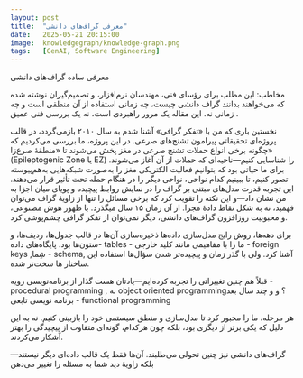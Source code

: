 ```yaml
---
layout: post
title:  "معرفی گراف‌های دانشی"
date:   2025-05-21 20:15:00
image:  knowledgegraph/knowledge-graph.png
tags:   [GenAI, Software Engineering]
---
```



معرفی ساده گراف‌های دانشی

مخاطب: این مطلب برای رؤسای فنی، مهندسان نرم‌افزار، و تصمیم‌گیران نوشته شده که می‌خواهند بدانند گراف دانشی چیست، چه زمانی استفاده از آن منطقی است و چه زمانی نه. این مقاله یک مرور راهبردی است، نه یک بررسی فنی عمیق .

نخستین باری که من با «تفکر گرافی» آشنا شدم به سال ۲۰۱۰ بازمی‌گردد، در قالب پروژه‌ای تحقیقاتی پیرامون تشنج‌های صرعی. در این پروژه، ما بررسی می‌کردیم که چگونه برخی انواع حملات تشنج صرعی در مغز پخش می‌شوند تا «منطقهٔ صرع‌زا» (Epileptogenic Zone یا EZ) را شناسایی کنیم—ناحیه‌ای که حملات از آن آغاز می‌شوند. برای ما حیاتی بود که بتوانیم فعالیت الکتریکی مغز را به‌صورت شبکه‌هایی به‌هم‌پیوسته تصور کنیم، تا ببینیم کدام نواحی، نواحی دیگر را در هنگام حمله تحت تأثیر قرار می‌دهند. این تجربه قدرت مدل‌های مبتنی بر گراف را در نمایش روابط پیچیده و پویای میان اجزا به من نشان داد—و این نکته را تقویت کرد که برخی مسائل را تنها از زاویهٔ گراف می‌توان فهمید، نه به شکل نقاط دادهٔ مجزا.
از آن زمان ۱۵ سال میگذرد. با ظهور هوش مصنوعی، و محبوبیت روزافزون گراف‌های دانشی، دیگر نمی‌توان از تفکر گرافی چشم‌پوشی کرد.

برای دهه‌ها، روش رایج مدل‌سازی داده‌ها ذخیره‌سازی آن‌ها در قالب جدول‌ها، ردیف‌ها، و ستون‌ها بود.
پایگاه‌های داده- tables - ما را با مفاهیمی مانند کلید خارجی - foreign keys ,شِما - schema, آشنا کرد. ولی با گذر زمان و پیچیده‌تر شدن سؤال‌ها استفاده این ساختار ها سخت‌تر شده.

قبلاً هم چنین تغییراتی را تجربه کرده‌ایم—یادتان هست گذار از برنامه‌نویسی ‌رویه - procedural programming , به object oriented programming؟ و 
و چند سال بعد برنامه‌ نویسی تابعی - functional programming 

هر مرحله، ما را مجبور کرد تا مدل‌سازی و منطق سیستمی خود را بازبینی کنیم. نه به این دلیل که یکی برتر از دیگری بود، بلکه چون هرکدام، گونه‌ای متفاوت از پیچیدگی را بهتر آشکار می‌کردند.

گراف‌های دانشی نیز چنین تحولی می‌طلبند. آن‌ها فقط یک قالب داده‌ای دیگر نیستند—بلکه زاویهٔ دید شما به مسئله را تغییر می‌دهن